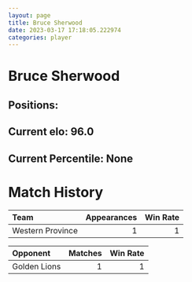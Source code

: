 ```yaml
---  
layout: page  
title: Bruce Sherwood  
date: 2023-03-17 17:18:05.222974  
categories: player  
---
```

# Bruce Sherwood

## Positions: 

## Current elo: 96.0

## Current Percentile: None

# Match History


| Team             |   Appearances |   Win Rate |
|:-----------------|--------------:|-----------:|
| Western Province |             1 |          1 |

| Opponent     |   Matches |   Win Rate |
|:-------------|----------:|-----------:|
| Golden Lions |         1 |          1 |